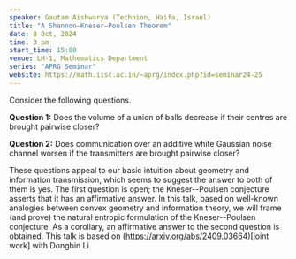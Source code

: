 ```yaml
---
speaker: Gautam Aishwarya (Technion, Haifa, Israel)
title: "A Shannon–Kneser–Poulsen Theorem"
date: 8 Oct, 2024
time: 3 pm
start_time: 15:00
venue: LH-1, Mathematics Department
series: "APRG Seminar"
website: https://math.iisc.ac.in/~aprg/index.php?id=seminar24-25
---
```


Consider the following questions.

**Question 1:** Does the volume of a union of balls decrease if their centres are brought pairwise closer?

**Question 2:** Does communication over an additive white Gaussian noise channel worsen if the transmitters are brought pairwise closer?

These questions appeal to our basic intuition about geometry and information transmission, which seems to suggest the answer to both of them is yes.
The first question is open; the Kneser--Poulsen conjecture asserts that it has an affirmative answer. In this talk, based on well-known analogies between
convex geometry and information theory, we will frame (and prove) the natural entropic formulation of the Kneser--Poulsen conjecture. As a corollary, an
affirmative answer to the second question is obtained. This talk is based on (https://arxiv.org/abs/2409.03664)[joint work] with Dongbin Li. 
